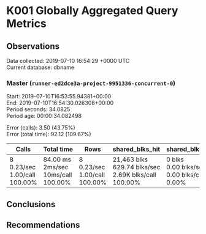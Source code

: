 # K001 Globally Aggregated Query Metrics

## Observations ##
Data collected: 2019-07-10 16:54:29 +0000 UTC  
Current database: dbname  



### Master (`runner-ed2dce3a-project-9951336-concurrent-0`) ###
Start: 2019-07-10T16:53:55.94381+00:00  
End: 2019-07-10T16:54:30.026308+00:00  
Period seconds: 34.0825  
Period age: 00:00:34.082498  

Error (calls): 3.50 (43.75%)  
Error (total time): 92.12 (109.67%)

Calls | Total&nbsp;time | Rows | shared_blks_hit | shared_blks_read | shared_blks_dirtied | shared_blks_written | blk_read_time | blk_write_time | kcache_reads | kcache_writes | kcache_user_time_ms | kcache_system_time 
-------|------------|------|-----------------|------------------|---------------------|---------------------|---------------|----------------|--------------|---------------|---------------------|--------------------
8<br/>0.23/sec<br/>1.00/call<br/>100.00% |84.00&nbsp;ms<br/>2ms/sec<br/>10ms/call<br/>100.00% |8<br/>0.23/sec<br/>1.00/call<br/>100.00% |21,463&nbsp;blks<br/>629.74&nbsp;blks/sec<br/>2.69K&nbsp;blks/call<br/>100.00% |0&nbsp;blks<br/>0.00&nbsp;blks/sec<br/>0.00&nbsp;blks/call<br/>0.00% |0&nbsp;blks<br/>0.00&nbsp;blks/sec<br/>0.00&nbsp;blks/call<br/>0.00% |0&nbsp;blks<br/>0.00&nbsp;blks/sec<br/>0.00&nbsp;blks/call<br/>0.00% |0.00&nbsp;ms<br/>0s/sec<br/>0s/call<br/>0.00% |0.00&nbsp;ms<br/>0s/sec<br/>0s/call<br/>0.00% |0.00&nbsp;bytes<br/>0.00&nbsp;bytes/sec<br/>0.00&nbsp;bytes/call<br/>0.00% |0.00&nbsp;bytes<br/>0.00&nbsp;bytes/sec<br/>0.00&nbsp;bytes/call<br/>0.00% |0.00&nbsp;ms<br/>0s/sec<br/>0s/call<br/>0.00% |0.00&nbsp;ms<br/>0s/sec<br/>0s/call<br/>0.00%





## Conclusions ##


## Recommendations ##

